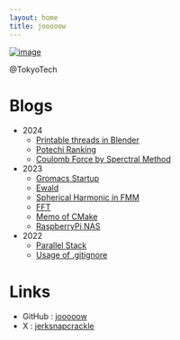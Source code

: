 ```yaml
---
layout: home
title: jooooow
---
```



[![image](https://github.com/jooooow.png)](https://ja.wikipedia.org/wiki/%E5%AE%87%E5%AE%99%E3%83%91%E3%83%88%E3%83%AD%E3%83%BC%E3%83%AB%E3%83%AB%E3%83%AB%E5%AD%90)

@TokyoTech

# Blogs

+ 2024
    + <a href="/archive/blender_thread.html">Printable threads in Blender</a>
    + <a href="/archive/potato.html">Potechi Ranking</a>
    + <a href="/archive/coulomb_spectral.html">Coulomb Force by Sperctral Method</a>
+ 2023
    + <a href="/archive/groamcs_startup.html">Gromacs Startup</a>
    + <a href="/archive/ewald.html">Ewald</a>
    + <a href="/archive/fmm_spherical.html">Spherical Harmonic in FMM</a>
    + <a href="/archive/fft.html">FFT</a>
    + <a href="/archive/cmake_tutorial.html">Memo of CMake</a>
    + <a href="/archive/naspi.html">RaspberryPi NAS</a>
+ 2022
    + <a href="/archive/parallel_stack.html">Parallel Stack</a>
    + <a href="/archive/about_gitignore.html">Usage of .gitignore</a>

# Links

+ GitHub : <a href="https://github.com/jooooow">jooooow</a>
+ X : <a href="https://x.com/jerksnapcrackle">jerksnapcrackle</a>